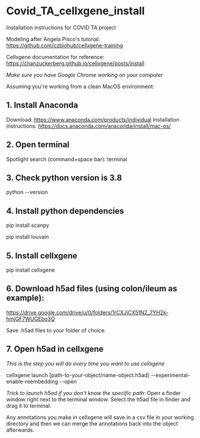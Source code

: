 # Covid_TA_cellxgene_install
Installation instructions for COVID TA project

Modeling after Angela Pisco's tutorial: https://github.com/czbiohub/cellxgene-training

Cellxgene documentation for reference:
https://chanzuckerberg.github.io/cellxgene/posts/install

*Make sure you have Google Chrome working on your computer*

Assuming you're working from a clean MacOS environment:
## 1. Install Anaconda
Download: https://www.anaconda.com/products/individual
Installation instructions: https://docs.anaconda.com/anaconda/install/mac-os/

## 2. Open terminal
Spotlight search (command+space bar): terminal

## 3. Check python version is 3.8
python --version

## 4. Install python dependencies
pip install scanpy

pip install louvain

## 5. Install cellxgene
pip install cellxgene

## 6. Download h5ad files (using colon/ileum as example):
https://drive.google.com/drive/u/0/folders/1rCXJjCX5fN2_7YH2k-hmjGF7WUGEbo3Q

Save .h5ad files to your folder of choice.

## 7. Open h5ad in cellxgene
*This is the step you will do every time you want to use cellxgene*

cellxgene launch [path-to-your-object/name-object.h5ad] --experimental-enable-reembedding --open

*Trick to launch h5ad if you don't know the specific path*:
Open a finder window right next to the terminal window. Select the h5ad file in finder and drag it to terminal.

Any annotations you make in cellxgene will save in a csv file in your working directory and then we can merge the annotations back into the object afterwards.
